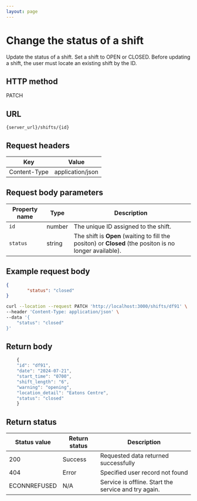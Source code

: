 ```yaml
---
layout: page
---
```


# Change the status of a shift

Update the status of a shift. Set a shift to OPEN or CLOSED. Before updating a shift, the user must locate an existing shift by the ID.

## HTTP method

PATCH

## URL

```shell
{server_url}/shifts/{id}
```

## Request headers

| Key | Value |
|---|---|
| Content-Type | application/json |

## Request body parameters

| Property name | Type | Description |
| ------------- | ----------- | ----------- |
| `id`     | number | The unique ID assigned to the shift.  |
| `status`  | string | The shift is **Open** (waiting to fill the positon) or **Closed** (the positon is no longer available).|

## Example request body

```json
{
        "status": "closed"
}
```

```bash
curl --location --request PATCH 'http://localhost:3000/shifts/df91' \
--header 'Content-Type: application/json' \
--data '{
    "status": "closed"
}'
```

## Return body

```js
    {
    "id": "df91",
    "date": "2024-07-21",
    "start_time": "0700",
    "shift_length": "6",
    "warning": "opening",
    "location_detail": "Eatons Centre",
    "status": "closed"
    }
```

## Return status

| Status value | Return status | Description |
| ------------- | ----------- | ----------- |
| 200 | Success | Requested data returned successfully |
| 404 | Error | Specified user record not found |
|  ECONNREFUSED | N/A | Service is offline. Start the service and try again. |
